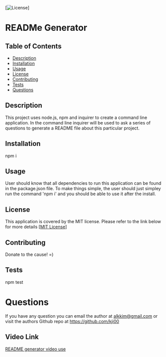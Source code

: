 [![License](https://img.shields.io/badge/License-MIT-yellow.svg)]
  
  # READMe Generator

  ## Table of Contents
  
  * [Description](#description)
  * [Installation](#installation)
  * [Usage](#usage)
  * [License](#license)
  * [Contributing](#contributing)
  * [Tests](#tests)
  * [Questions](#questions)
  
  ## Description 

  This project uses node.js, npm and inquirer to create a command line application. In the command line inquirer will be used to ask a series of questions to generate a README file about this particular project.

  ## Installation

  npm i

  ## Usage

  User should know that all dependencies to run this application can be found in the package.json file. To make things simple, the user should just simpley run the command 'npm i' and you should be able to use it after the install.

  ## License

  This application is covered by the MIT license. Please refer to the link below for more details
  [[MIT License](https://opensource.org/licenses/MIT)]

  ## Contributing

  Donate to the cause! =)
  
  ## Tests

  npm test

  # Questions

  If you have any question you can email the author at alkkim@gmail.com or visit the authors Github repo at https://github.com/kji00


  ## Video Link

  [README generator video use](https://drive.google.com/file/d/1xpSHymkxWyjdIEvC3ig6hkZOuUHiKcFz/view)